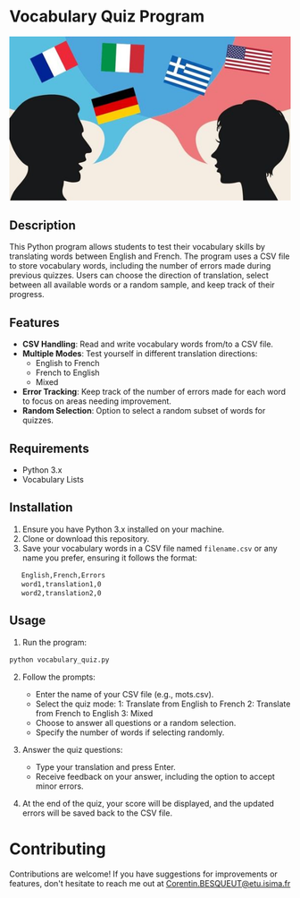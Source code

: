 # Vocabulary Quiz Program

![Presentation_Image](res/readme_image.jpg)
## Description

This Python program allows students to test their vocabulary skills by translating words between English and French. The program uses a CSV file to store vocabulary words, including the number of errors made during previous quizzes. Users can choose the direction of translation, select between all available words or a random sample, and keep track of their progress.

## Features

- **CSV Handling**: Read and write vocabulary words from/to a CSV file.
- **Multiple Modes**: Test yourself in different translation directions:
  - English to French
  - French to English
  - Mixed
- **Error Tracking**: Keep track of the number of errors made for each word to focus on areas needing improvement.
- **Random Selection**: Option to select a random subset of words for quizzes.

## Requirements

- Python 3.x
- Vocabulary Lists

## Installation

1. Ensure you have Python 3.x installed on your machine.
2. Clone or download this repository.
3. Save your vocabulary words in a CSV file named `filename.csv` or any name you prefer, ensuring it follows the format:
```csv
   English,French,Errors 
   word1,translation1,0 
   word2,translation2,0
```
## Usage

1. Run the program:
```bash
python vocabulary_quiz.py
```
2. Follow the prompts:
    - Enter the name of your CSV file (e.g., mots.csv).
    - Select the quiz mode:
        1: Translate from English to French
        2: Translate from French to English
        3: Mixed
    - Choose to answer all questions or a random selection.
    - Specify the number of words if selecting randomly.

3. Answer the quiz questions:
    - Type your translation and press Enter.
    - Receive feedback on your answer, including the option to accept minor errors.

4. At the end of the quiz, your score will be displayed, and the updated errors will be saved back to the CSV file.

# Contributing
Contributions are welcome! If you have suggestions for improvements or features, don't hesitate to reach me out at Corentin.BESQUEUT@etu.isima.fr

